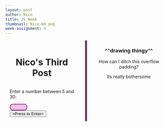 ```yaml
---
layout: post
author: Nico
title: JS Week
thumbnail: Nico-W4.png
week-assignment: 4
---
```


<div class="grid-container" >
<div class="large-12 columns" >
    <div class="large-12 cell row" style = "padding: 1em;">
      <div class="large-12 cell row">
          <h1 align="center" > Nico's Third Post</h1>
      </div>
      <div class="large-12 cell row">
        <div class="large-4 medium-4 cell columns">
             <p>Enter a number between 5 and 30:</p>
        </div>
        <div class="large-3 medium-3 cell columns">
               <input id="gridSizeInputField" type="number" min="5" max="30" required
                   style="background:#f1c1e9;
                   border-radius:1em;
                   border-style:solid;
                   border-color:#732665;">
         </div>
         <div class="large-5 medium-5 cell columns">
               <button style="outline-color: #9d9d9e;" onClick="GridSizeEnterButton()"> >Press to Enter< </button>
         </div>
     </div> <!-- end input row-->
    </div><!-- Row 1 end-->
      <div class="large-12  medium-12 row" align="center" id="gameSpace"
          style="background:pink;
              min-height:5em;
              border-radius:1em;
              border-style:solid;
              border-color:#732665;">
    </div><!-- Row 2 end-->
    <div class="large-12 cell row"  align="center"> <!-- notes -->
      <h3>
        ^^drawing thingy^^
      </h3>
      <p> How can I ditch this overflow padding?</p>
      <p> Its really bothersome</p>
    </div><!-- notes END-->
  </div><!-- grix x end-->
</div><!-- end container-->
<script>
    var gameDiv = document.getElementById("gameSpace");
    function GridSizeEnterButton() {
        var inPutObj = document.getElementById("gridSizeInputField");
        if (inPutObj.checkValidity() == false) {
            while (gameDiv.hasChildNodes()) {
                  gameDiv.removeChild(gameDiv.lastChild);
              }
            var ahahahGif = document.createElement("img");
                ahahahGif.setAttribute("src",'/img/nazel/nazel-3/Denis-jurasic-park-gif-ahahah.gif');
                ahahahGif.setAttribute("height", "100px");
                ahahahGif.setAttribute("width", "100px");
            var payAttention = document.createElement('p');
            payAttention.innerHTML ="follow the directions";
            document.getElementById("gameSpace").appendChild(ahahahGif);
            document.getElementById("gameSpace").appendChild(payAttention);
        } // end if
        else {
            while (gameDiv.hasChildNodes()) {
                  gameDiv.removeChild(gameDiv.lastChild);
              }//end while
            var inputGridSize = document.getElementById("gridSizeInputField").value;
            for (var i = 0; i<inputGridSize; i+=1){
              for (var j = 0; j<inputGridSize; j+=1){
                var cardDiv = document.createElement('canvas');
                cardDiv.style.background= "black";
                cardDiv.style.width= "25px";
                cardDiv.style.height= "25px";
                var isDivClicked = document.createAttribute("data-wasclicked");
                isDivClicked.value = "off";
                cardDiv.setAttributeNode(isDivClicked)
                cardDiv.addEventListener("mouseenter",function(event){
                  let clickStatus = event.target.getAttribute('data-wasclicked');
                    if(clickStatus== "off"){
                      event.target.style.background = "#8bc5c5";
                    }
                    else{
                      event.target.style.background="#c1b52a";
                    }
                  }, false);
                cardDiv.addEventListener("mouseleave",function(event){
                    let clickStatus = event.target.getAttribute('data-wasclicked');
                    if(clickStatus == "off"){
                      event.target.style.background = "black";
                    }
                    else{
                      event.target.style.background= "#70c124";
                    }
                  }, false);
                cardDiv.addEventListener("click",function(event){
                  event.target.style.background= "#70c124";
                  let clickStatus = event.target.getAttribute('data-wasclicked');
                  if(event.target.dataset.wasclicked == "on"){
                    event.target.dataset.wasclicked = "off";
                  }
                  else{ event.target.dataset.wasclicked = "on";}
                }, false);
                gameDiv.appendChild(cardDiv);
              }
            }//end for grid
        }//end else
    }//end grid size function

</script>
